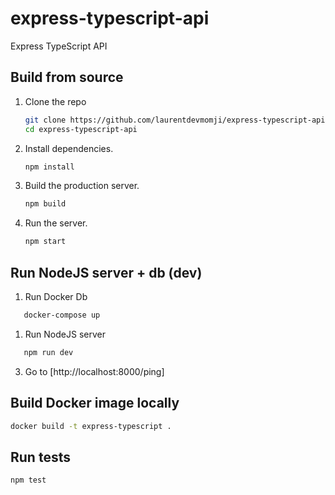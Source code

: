 # express-typescript-api
Express TypeScript API

## Build from source

1. Clone the repo

   ```sh
   git clone https://github.com/laurentdevmomji/express-typescript-api.git
   cd express-typescript-api
   ```

2. Install dependencies.

   ```sh
   npm install
   ```

3. Build the production server.

   ```sh
   npm build
   ```

4. Run the server.
   ```sh
   npm start
   ```

## Run NodeJS server + db (dev)

1. Run Docker Db
```sh
   docker-compose up
   ```

1. Run NodeJS server
```sh
   npm run dev
   ```
3. Go to [http://localhost:8000/ping]
## Build Docker image locally

```sh
docker build -t express-typescript .
```

## Run tests

```sh
npm test
```